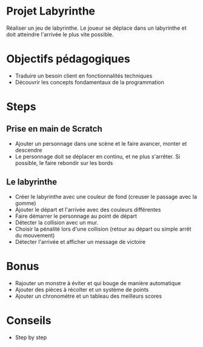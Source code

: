 # Projet Labyrinthe
Réaliser un jeu de labyrinthe. Le joueur se déplace dans un labyrinthe et doit atteindre l'arrivée le plus vite possible.


# Objectifs pédagogiques
* Traduire un besoin client en fonctionnalités techniques
* Découvrir les concepts fondamentaux de la programmation


# Steps
## Prise en main de Scratch
* Ajouter un personnage dans une scène et le faire avancer, monter et descendre
* Le personnage doit se déplacer en continu, et ne plus s'arrêter. Si possible, le faire rebondir sur les bords
## Le labyrinthe
* Créer le labyrinthe avec une couleur de fond (creuser le passage avec la gomme)
* Ajouter le départ et l'arrivée avec des couleurs différentes
* Faire démarrer le personnage au point de départ
* Détecter la collision avec un mur.
* Choisir la pénalité lors d'une collision (retour au départ ou simple arrêt du mouvement)
* Détecter l'arrivée et afficher un message de victoire


# Bonus 
* Rajouter un monstre à éviter et qui bouge de manière automatique
* Ajouter des pièces à récolter et un système de points
* Ajouter un chronomètre et un tableau des meilleurs scores


# Conseils
* Step by step
